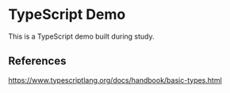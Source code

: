 # TypeScript Demo

This is a TypeScript demo built during study.

## References

https://www.typescriptlang.org/docs/handbook/basic-types.html